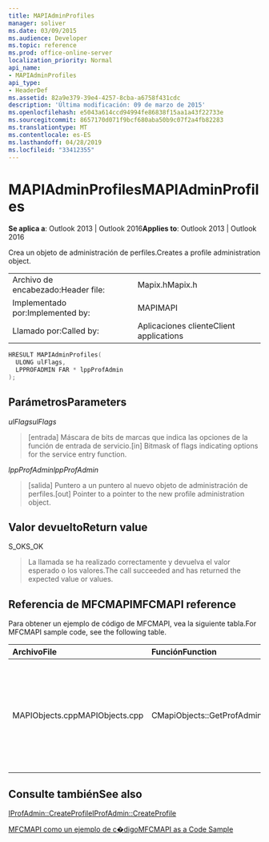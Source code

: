 ```yaml
---
title: MAPIAdminProfiles
manager: soliver
ms.date: 03/09/2015
ms.audience: Developer
ms.topic: reference
ms.prod: office-online-server
localization_priority: Normal
api_name:
- MAPIAdminProfiles
api_type:
- HeaderDef
ms.assetid: 82a9e379-39e4-4257-8cba-a6758f431cdc
description: 'Última modificación: 09 de marzo de 2015'
ms.openlocfilehash: e5043a614ccd94994fe86838f15aa1a43f22733e
ms.sourcegitcommit: 8657170d071f9bcf680aba50b9c07f2a4fb82283
ms.translationtype: MT
ms.contentlocale: es-ES
ms.lasthandoff: 04/28/2019
ms.locfileid: "33412355"
---
```

# <a name="mapiadminprofiles"></a><span data-ttu-id="c9878-103">MAPIAdminProfiles</span><span class="sxs-lookup"><span data-stu-id="c9878-103">MAPIAdminProfiles</span></span>

  
  
<span data-ttu-id="c9878-104">**Se aplica a**: Outlook 2013 | Outlook 2016</span><span class="sxs-lookup"><span data-stu-id="c9878-104">**Applies to**: Outlook 2013 | Outlook 2016</span></span> 
  
<span data-ttu-id="c9878-105">Crea un objeto de administración de perfiles.</span><span class="sxs-lookup"><span data-stu-id="c9878-105">Creates a profile administration object.</span></span> 
  
|||
|:-----|:-----|
|<span data-ttu-id="c9878-106">Archivo de encabezado:</span><span class="sxs-lookup"><span data-stu-id="c9878-106">Header file:</span></span>  <br/> |<span data-ttu-id="c9878-107">Mapix.h</span><span class="sxs-lookup"><span data-stu-id="c9878-107">Mapix.h</span></span>  <br/> |
|<span data-ttu-id="c9878-108">Implementado por:</span><span class="sxs-lookup"><span data-stu-id="c9878-108">Implemented by:</span></span>  <br/> |<span data-ttu-id="c9878-109">MAPI</span><span class="sxs-lookup"><span data-stu-id="c9878-109">MAPI</span></span>  <br/> |
|<span data-ttu-id="c9878-110">Llamado por:</span><span class="sxs-lookup"><span data-stu-id="c9878-110">Called by:</span></span>  <br/> |<span data-ttu-id="c9878-111">Aplicaciones cliente</span><span class="sxs-lookup"><span data-stu-id="c9878-111">Client applications</span></span>  <br/> |
   
```cpp
HRESULT MAPIAdminProfiles(
  ULONG ulFlags,
  LPPROFADMIN FAR * lppProfAdmin
);
```

## <a name="parameters"></a><span data-ttu-id="c9878-112">Parámetros</span><span class="sxs-lookup"><span data-stu-id="c9878-112">Parameters</span></span>

 <span data-ttu-id="c9878-113">_ulFlags_</span><span class="sxs-lookup"><span data-stu-id="c9878-113">_ulFlags_</span></span>
  
> <span data-ttu-id="c9878-114">[entrada] Máscara de bits de marcas que indica las opciones de la función de entrada de servicio.</span><span class="sxs-lookup"><span data-stu-id="c9878-114">[in] Bitmask of flags indicating options for the service entry function.</span></span> 
    
 <span data-ttu-id="c9878-115">_lppProfAdmin_</span><span class="sxs-lookup"><span data-stu-id="c9878-115">_lppProfAdmin_</span></span>
  
> <span data-ttu-id="c9878-116">[salida] Puntero a un puntero al nuevo objeto de administración de perfiles.</span><span class="sxs-lookup"><span data-stu-id="c9878-116">[out] Pointer to a pointer to the new profile administration object.</span></span>
    
## <a name="return-value"></a><span data-ttu-id="c9878-117">Valor devuelto</span><span class="sxs-lookup"><span data-stu-id="c9878-117">Return value</span></span>

<span data-ttu-id="c9878-118">S_OK</span><span class="sxs-lookup"><span data-stu-id="c9878-118">S_OK</span></span> 
  
> <span data-ttu-id="c9878-119">La llamada se ha realizado correctamente y devuelva el valor esperado o los valores.</span><span class="sxs-lookup"><span data-stu-id="c9878-119">The call succeeded and has returned the expected value or values.</span></span>
    
## <a name="mfcmapi-reference"></a><span data-ttu-id="c9878-120">Referencia de MFCMAPI</span><span class="sxs-lookup"><span data-stu-id="c9878-120">MFCMAPI reference</span></span>

<span data-ttu-id="c9878-121">Para obtener un ejemplo de código de MFCMAPI, vea la siguiente tabla.</span><span class="sxs-lookup"><span data-stu-id="c9878-121">For MFCMAPI sample code, see the following table.</span></span>
  
|<span data-ttu-id="c9878-122">**Archivo**</span><span class="sxs-lookup"><span data-stu-id="c9878-122">**File**</span></span>|<span data-ttu-id="c9878-123">**Función**</span><span class="sxs-lookup"><span data-stu-id="c9878-123">**Function**</span></span>|<span data-ttu-id="c9878-124">**Comentario**</span><span class="sxs-lookup"><span data-stu-id="c9878-124">**Comment**</span></span>|
|:-----|:-----|:-----|
|<span data-ttu-id="c9878-125">MAPIObjects.cpp</span><span class="sxs-lookup"><span data-stu-id="c9878-125">MAPIObjects.cpp</span></span>  <br/> |<span data-ttu-id="c9878-126">CMapiObjects::GetProfAdmin</span><span class="sxs-lookup"><span data-stu-id="c9878-126">CMapiObjects::GetProfAdmin</span></span>  <br/> |<span data-ttu-id="c9878-127">MFCMAPI usa el **método MAPIAdminProfiles** para obtener el objeto de administración de perfiles.</span><span class="sxs-lookup"><span data-stu-id="c9878-127">MFCMAPI uses the **MAPIAdminProfiles** method to get the profile administration object.</span></span>  <br/> |
   
## <a name="see-also"></a><span data-ttu-id="c9878-128">Consulte también</span><span class="sxs-lookup"><span data-stu-id="c9878-128">See also</span></span>



[<span data-ttu-id="c9878-129">IProfAdmin::CreateProfile</span><span class="sxs-lookup"><span data-stu-id="c9878-129">IProfAdmin::CreateProfile</span></span>](iprofadmin-createprofile.md)


[<span data-ttu-id="c9878-130">MFCMAPI como un ejemplo de c�digo</span><span class="sxs-lookup"><span data-stu-id="c9878-130">MFCMAPI as a Code Sample</span></span>](mfcmapi-as-a-code-sample.md)

